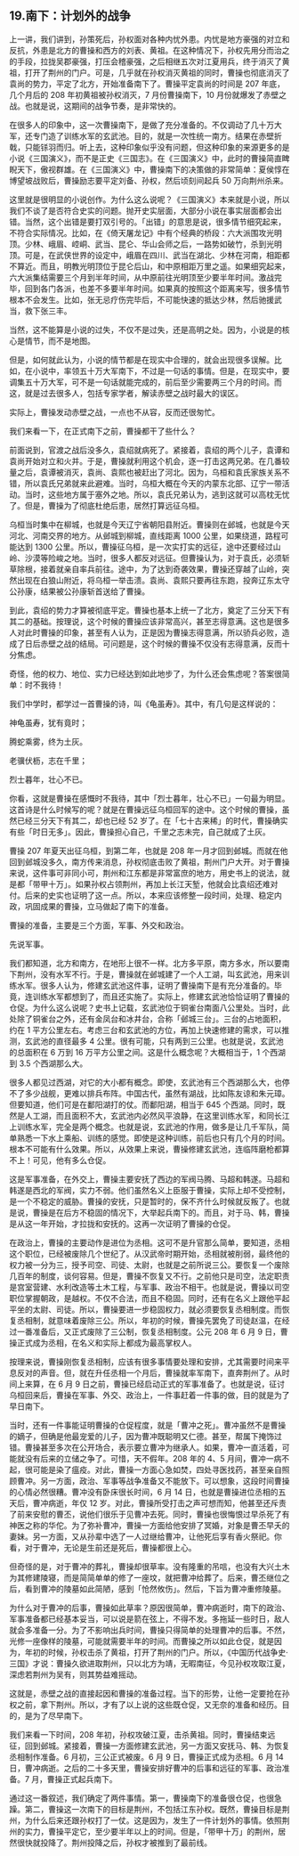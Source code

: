 ## 19.南下：计划外的战争
上一讲，我们讲到，孙策死后，孙权面对各种内忧外患。内忧是地方豪强的对立和反抗，外患是北方的曹操和西方的刘表、黄祖。在这种情况下，孙权先用分而治之的手段，拉拢吴郡豪强，打压会稽豪强，之后相继五次对江夏用兵，终于消灭了黄祖，打开了荆州的门户。可是，几乎就在孙权消灭黄祖的同时，曹操也彻底消灭了袁尚的势力，平定了北方，开始准备南下了。曹操平定袁尚的时间是 207 年底，几个月后的 208 年初黄祖被孙权消灭，7 月份曹操南下，10 月份就爆发了赤壁之战。也就是说，这期间的战争节奏，是非常快的。


在很多人的印象中，这一次曹操南下，是做了充分准备的。不仅调动了几十万大军，还专门造了训练水军的玄武池。目的，就是一次性统一南方。结果在赤壁折戟，只能铩羽而归。听上去，这种印象似乎没有问题，但这种印象的来源更多的是小说《三国演义》，而不是正史《三国志》。在《三国演义》中，此时的曹操简直睥睨天下，傲视群雄。在《三国演义》中，曹操南下的决策做的非常简单：夏侯惇在博望坡战败后，曹操励志要平定刘备、孙权，然后顷刻间起兵 50 万向荆州杀来。


这里就是很明显的小说创作。为什么这么说呢？《三国演义》本来就是小说，所以我们不谈了是否符合史实的问题。抛开史实层面，大部分小说在事实层面都会出错。当然，这个出错是要打双引号的。「出错」的意思是说，很多情节细究起来，不符合实际情况。比如，在《倚天屠龙记》中有个经典的桥段：六大派围攻光明顶。少林、峨眉、崆峒、武当、昆仑、华山会师之后，一路势如破竹，杀到光明顶。可是，在武侠世界的设定中，峨眉在四川、武当在湖北、少林在河南，相距都不算近。而且，明教光明顶位于昆仑后山，和中原相距万里之遥。如果细究起来，六大派集结需要三个月到半年时间，从中原前往光明顶至少要半年时间。激战完毕，回到各门各派，也差不多要半年时间。如果真的按照这个距离来写，很多情节根本不会发生。比如，张无忌疗伤完毕后，不可能快速的抵达少林，然后驰援武当，救下张三丰。


当然，这不能算是小说的过失，不仅不是过失，还是高明之处。因为，小说是的核心是情节，而不是地图。


但是，如何就此认为，小说的情节都是在现实中合理的，就会出现很多误解。比如，在小说中，率领五十万大军南下，不过是一句话的事情。但是，在现实中，要调集五十万大军，可不是一句话就能完成的，前后至少需要两三个月的时间。而这，就是过去很多人，包括专家学者，解读赤壁之战时最大的误区。


实际上，曹操发动赤壁之战，一点也不从容，反而还很匆忙。


我们来看一下，在正式南下之前，曹操都干了些什么？


前面说到，官渡之战后没多久，袁绍就病死了。紧接着，袁绍的两个儿子，袁谭和袁尚开始对立和火并。于是，曹操就利用这个机会，逐一打击这两兄弟。在几番较量之后，袁谭被消灭，袁尚、袁熙也被赶出了河北。因为，乌桓和袁氏家族关系不错，所以袁氏兄弟就来此避难。当时，乌桓大概在今天的内蒙东北部、辽宁一带活动。当时，这些地方属于塞外之地。所以，袁氏兄弟认为，逃到这就可以高枕无忧了。但是，曹操为了彻底杜绝后患，居然打算远征乌桓。


乌桓当时集中在柳城，也就是今天辽宁省朝阳县附近。曹操则在邺城，也就是今天河北、河南交界的地方。从邺城到柳城，直线距离 1000 公里，如果绕道，路程可能达到 1300 公里。所以，曹操征乌桓，是一次实打实的远征，途中还要经过山岭、沙漠等险峻之地。当时，很多人都反对远征。但曹操认为，对于袁氏，必须斩草除根，接着就亲自率兵前往。途中，为了达到奇袭效果，曹操还穿越了山岭，突然出现在白狼山附近，将乌桓一举击溃。袁尚、袁熙只要再往东跑，投奔辽东太守公孙康，结果被公孙康斩首送给了曹操。


到此，袁绍的势力才算被彻底平定。曹操也基本上统一了北方，奠定了三分天下有其二的基础。按理说，这个时候的曹操应该非常高兴，甚至志得意满。这也是很多人对此时曹操的印象，甚至有人认为，正是因为曹操志得意满，所以骄兵必败，造成了日后赤壁之战的结局。可问题是，这个时候的曹操不仅没有志得意满，反而十分焦虑。


奇怪，他的权力、地位、实力已经达到如此地步了，为什么还会焦虑呢？答案很简单：时不我待！


我们中学时，都学过一首曹操的诗，叫《龟虽寿》。其中，有几句是这样说的：


神龟虽寿，犹有竟时；  

腾蛇乘雾，终为土灰。


老骥伏枥，志在千里；  

烈士暮年，壮心不已。


你看，这就是曹操在感慨时不我待，其中「烈士暮年，壮心不已」一句最为明显。这首诗是什么时候写的呢？就是在曹操远征乌桓回军的途中。这个时候的曹操，虽然已经三分天下有其二，却也已经 52 岁了。在「七十古来稀」的时代，曹操确实有些「时日无多」。因此，曹操担心自己，千里之志未完，自己就成了土灰。


曹操 207 年夏天出征乌桓，到第二年，也就是 208 年一月才回到邺城。而就在他回到邺城没多久，南方传来消息，孙权彻底击败了黄祖，荆州门户大开。对于曹操来说，这件事可非同小可，荆州和江东都是非常富庶的地方，用史书上的说法，就是都「带甲十万」。如果孙权占领荆州，再加上长江天堑，他就会比袁绍还难对付。后来的史实也证明了这一点。所以，本来应该修整一段时间，处理、稳定内政，巩固成果的曹操，立马做起了南下的准备。


曹操的准备，主要是三个方面，军事、外交和政治。


先说军事。


我们都知道，北方和南方，在地形上很不一样。北方多平原，南方多水，所以要南下荆州，没有水军不行。于是，曹操就在邺城建了一个人工湖，叫玄武池，用来训练水军。很多人认为，修建玄武池这件事，证明了曹操南下是有充分准备的。毕竟，连训练水军都想到了，而且还实施了。实际上，修建玄武池恰恰证明了曹操的仓促。为什么这么说呢？史书上记载，玄武池位于铜雀台南面八公里处。当时，此处除了铜雀台之外，还有金凤台和冰井台，合称「邺城三台」。三台的占地面积，约在 1 平方公里左右。考虑三台和玄武池的方位，再加上快速修建的需求，可以推测，玄武池的直径最多 4 公里。很有可能，只有两到三公里。也就是说，玄武池的总面积在 6 万到 16 万平方公里之间。这是什么概念呢？大概相当于，1 个西湖到 3.5 个西湖那么大。


很多人都见过西湖，对它的大小都有概念。即使，玄武池有三个西湖那么大，也停不了多少战舰，更难以排兵布阵。中国古代，虽然有湖战，比如陈友谅和朱元璋。但要知道，他们可是在鄱阳湖打的仗。而鄱阳湖，相当于 645 个西湖。同时，既然是人工湖，而且面积不大，玄武池内必然风平浪静，在这里训练水军，和同长江上训练水军，完全是两个概念。也就是说，玄武池的作用，做多是让几千军队，简单熟悉一下水上乘船、训练的感觉。即使是这种训练，前后也只有几个月的时间。根本不可能有什么效果。所以，从效果上来说，曹操修建玄武池，连临阵磨枪都算不上！可见，他有多么仓促。


这是军事准备，在外交上，曹操主要安抚了西边的军阀马腾、马超和韩遂。马超和韩遂是西北的军阀，实力不弱。他们虽然名义上臣服于曹操，实际上却不受控制，是一个不稳定的威胁。曹操的安抚，只是暂时的，保不齐什么时候就反叛了。也就是说，曹操是在后方不稳固的情况下，大举起兵南下的。而且，对于马、韩，曹操是从这一年开始，才拉拢和安抚的。这再一次证明了曹操的仓促。


在政治上，曹操的主要动作是进位为丞相。这可不是升官那么简单，要知道，丞相这个职位，已经被废除几个世纪了。从汉武帝时期开始，丞相就被削弱，最终他的权力被一分为三，授予司空、司徒、太尉，也就是之前所说三公。要恢复一个废除几百年的制度，谈何容易。但是，曹操不恢复又不行。之前他只是司空，法定职责是宫室营建、水利改造等土木工程，与军事、政治不相干。也就是说，曹操以司空职位掌握朝政，是越权。不仅不合法，而且不稳固。同时，还有在名义上跟他平起平坐的太尉、司徒。所以，曹操要进一步稳固权力，就必须要恢复丞相制度。而恢复丞相制，就意味着废除三公。所以，年初的时候，曹操先罢免了司徒赵温，在经过一番准备后，又正式废除了三公制，恢复丞相制度。公元 208 年 6 月 9 日，曹操正式成为丞相，在名义和实际上都成为最高掌权人。


按理来说，曹操刚恢复丞相制，应该有很多事情要处理和安排，尤其需要时间来平息反对的声音。但，就在升任丞相一个月后，曹操就率军南下，直奔荆州了。从时间上来算，在 6 月 9 日之前，曹操已经启动正式的军事准备了。也就是说，征讨乌桓回来后，曹操在军事、外交、政治上，一件事赶着一件事的做，目的就是为了早日南下。


当时，还有一件事能证明曹操的仓促程度，就是「曹冲之死」。曹冲虽然不是曹操的嫡子，但确是他最宠爱的儿子，因为曹冲既聪明又仁德。甚至，帮属下掩饰过错。曹操甚至多次在公开场合，表示要立曹冲为继承人。如果，曹冲一直活着，可能就没有后来的立储之争了。可惜，天不假年。208 年的 4、5 月间，曹冲一病不起，很可能是染了瘟疫。对此，曹操一方面心急如焚，四处寻医找药，甚至亲自照顾曹冲。另一方面，政治、军事等战争准备又不能放下。可以想象，这段时间曹操的心情必然很糟。曹冲没有卧床很长时间，6 月 14 日，也就是曹操进位丞相的五天后，曹冲病逝，年仅 12 岁。对此，曹操所受打击之声可想而知，他甚至还斥责了前来安慰的曹丕，说他们很乐于见曹冲去死。同时，曹操也很悔恨过早杀死了有神医之称的华佗。为了弥补曹冲，曹操一方面给他安排了冥婚，对象是曹丕早夭的妻妹。另一方面，又从孙辈中选了一人过继给曹冲，让他死后享有香火祭祀。你看，对于曹冲，无论是生前还是死后，曹操都很上心。


但奇怪的是，对于曹冲的葬礼，曹操却很草率。没有隆重的吊唁，也没有大兴土木为其修建陵寝，而是简简单单的修了一座坟，就把曹冲给葬了。后来，曹丕继位之后，看到曹冲的陵墓如此简陋，感到「怆然攸伤」。然后，下旨为曹冲重修陵墓。


为什么对于曹冲的后事，曹操如此草率？原因很简单，曹冲病逝时，南下的政治、军事准备都已经基本妥当，可以说是箭在弦上，不得不发。多拖延一些时日，敌人就会多准备一分。为了不影响出兵时间，曹操只得简单的处理曹冲的后事。不然，光修一座像样的陵墓，可能就需要半年的时间。而曹操之所以如此仓促，就是因为，年初的时候，孙权击杀了黄祖，打开了荆州的门户。所以，《中国历代战争史·三国》才说：曹操久欲进取荆州，只以北方为靖，无暇南征，今见孙权攻取江夏，深虑若荆州为吴有，则其势益难摇动。


这就是，赤壁之战的直接起因和曹操的准备过程。当下的形势，让他一定要抢在孙权之前，拿下荆州。所以，才有了以上说的这些既仓促，又无奈的准备和经历。目的，是为了尽早南下。


我们来看一下时间，208 年初，孙权攻破江夏，击杀黄祖。同时，曹操结束远征，回到邺城。紧接着，曹操一方面修建玄武池，另一方面又安抚马、韩、为恢复丞相制作准备。6 月初，三公正式被废。6 月 9 日，曹操正式成为丞相。6 月 14 日，曹冲病逝。之后的二十多天里，曹操安排好曹冲的后事和远征的军事、政治准备。7 月，曹操正式起兵南下。


通过这一番叙述，我们确定了两件事情。第一，曹操南下的准备很仓促，也很急躁。第二，曹操这一次南下的目标是荆州，不包括江东孙权。既然，曹操目标是荆州，为什么后来还跟孙权打了一仗。这是因为，发生了一件计划外的事情。依照荆州的实力，曹操平定它，至少要半年以上的时间。但是，「带甲十万」的荆州，居然很快就投降了。荆州投降之后，孙权才被推到了最前线。

